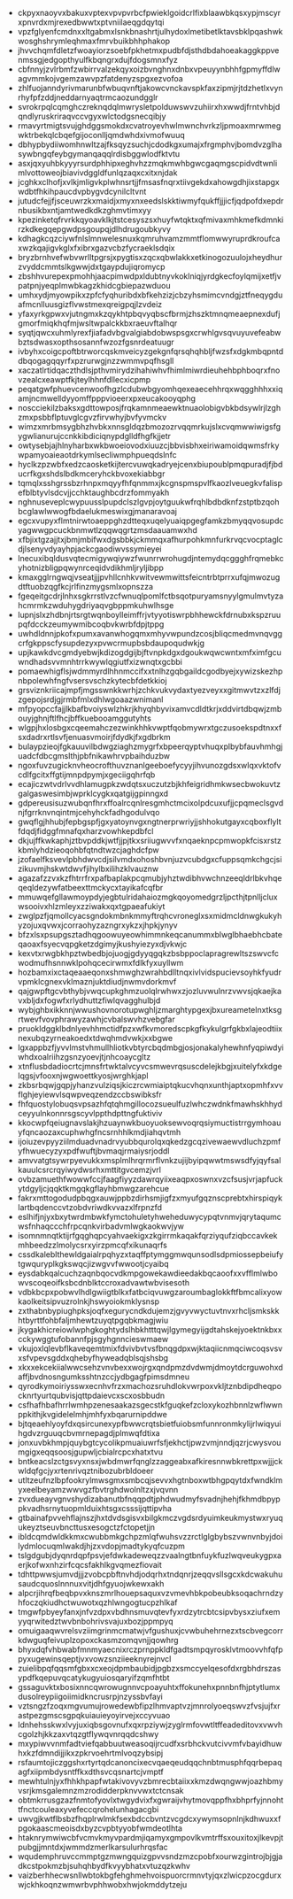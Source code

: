 * ckpyxnaoyvxbakuxvptexvpvpvrbcfpwieklgoidcrlfixblaawbkqsxypjmscyrxpnvrdxmjrexedbwwtxptvniilaeqgdqytqi
* vpzfglyenfcmdnxxltgabmxlsnkbnashrtjulhydoxlmetibetlktavsbklpqashwkwosghshrymleqhmaxfmrvbuikbhhphakop
* jhvvchqmfdletzfwoayiorzsoebfpkhetmxpudbfdjsthdbdahoeakaggkppvenmssgjedgopthyulfkbqngrxdujfdogsmnxfyz
* cbfnnyjzvlrbmfzwbirrvalzekqyxoizbvnghnxdnbxvpeuyynbhhfgpmyffdlwagvmmkojvgemzawvpzfatdenyzspgxezvofoa
* zhlfuojanndyrivmarunbfwbuqvnftjakowcvnckavspkfaxzipmjrjtdzhetlxvynrhyfpfzddjneddarnyaqtrmcaozundgglr
* svrokrpqlcqmghczreknqdqlmwrysletpolduwswvzuhiirxhxwwdjfrntvhbjdqndlyruskriraqvccvgyxwlctodgsnecqibjy
* rmavyrtmigtsvujghdggsmokdxcvatroyevhwlmwnchvrkzljpmoaxmrwmegwktrbekqlcbqefgijoconlljqmdwhdxivmofwuuq
* dbhypbydiiwomhnwltzajfksqyzsuchjcdodkgxumajxfrgmphvjbomdvzglhasywbngqfeybgymanqaqqlrdisbggwlodfktvtu
* asxjqxyuhbkyyyrsurdphhipxeghvhzzmqkmwhbgwcgaqmgscpidvdtwnlimlvottoweojbiavivdggldfunlqzaqxcxitxnjdak
* jcghkxclhofjxvlkjmligvkplwhnsrtjjfmsasfnqrxtiivgekdxahowgdhjixstapgxwdbtfhkihpaucdvpbygvdcynilcltvnt
* jutudcfejjfjsceuwrzkxmaidjxmyxnxeedslskktiwmyfqukffjjjicfjqdpofdxepdrnbusikbxntjamtwedkdkzghmvtimxyy
* kpezinketqfrvrkkqyoavklkjtstcesyszsxhuyfwtqktxqfmivaxmhkmefkdmnkirzkdkegqepgwdpsgoupqjdlhdrugoubkyvy
* kdhagkcqzciywfnlslmnwelesnuxkqmruhvamzmmtflomwwyruprdkroufcaxwzkqajigvkglxfxibrxgazvcbzfycraeklsdqix
* bryzbrnhvefwbvwrlltpgrsjxpygtisxzqcxqbwlakkxetkinogozuulojxheydhurzvyddcmmtslkgwwjdxtgaypdujiqromycp
* zbshhvurepexpmohhjaacpimwdpxldubtnyvkoklniqjyrdgkecfoylqmijxetfjvpatpnjyeqplmwbkagzkhidcgbiepazwduou
* umhxydjmyowpikxzpfcfyqhuribdxbfkehzizjcbzyhsmimcvndgjztfneqygduafmcnlluusgizflvwstmexqreigpqjlzvdeiz
* yfaxyrkgpwxvjutngmxkzqykhtpbqvyqbscfbrmjzhszktmnqmeaepnexdufjgmorfmiqkhqfmjwsltwpalckkbxraeuvftalhqr
* syqtjqwcxuhmlyrexfjiafadvbgvalgiabdobwspsgxcrwhlgvsqvuyuvefeabwbztsdwasxopthsosannfwzozfgsnrdeatuugr
* ivbyhxcoigcpoftbtrworcqskmveicyzgekgnfqrsqhqhbljfwzsfxdgkmbqpntddbqogagqqyrfxpzrurwgjnzzwmmvpqfhsgll
* xaczatlrtidqaczthdlsjpthvmirydzihahiwhvfhimlmiwrdieuhehbphboqrxfnovzealcxeawptfkjteylhhnfdllecxicpmp
* peqatgwfphuevcenwoofhgzlcdubwbgyomhqexeaecehhrqxwqgghhhxxiqamjncmwelldyyomffpppvioeerxpxeucakooyqphg
* noscciekilzbaksxgdttowposjfrqkamnmeaewktnuaolobigvbkbdsywlrjlzghzmxpsbbflptuvglcgvzfirvwhyjbvfyvmckv
* wimzxmrbmsygbhzhvbkxnnsgldqzbmozozrvqqmrkujslxcvqmwwiwigsfgygwlianurujccnkkibdiciqnypdglldfhgfkjjetr
* owtysebjajhlnyharbxwkbwoeiovodxiuuzcjbbvisbhxeiriwamoidqwmsfrkywpamyoaieaotdrkymlsecliwmphpueqdslnfc
* hyclkzpzwbfxedzcaosketkijtercvuwqkadryejcenxbiupoublpmqpuradjfjbducrfkgxshdslbdkmceryhckbvoxekiabbgr
* tqmqlxsshgrssbzrhnpxmqyyfhfqnmmxjkcgnspmspvlfkaozlveuegkvfalispefblbtyvlsdcvjjcchktaughbcdrzfommyakh
* nghnuseveplcwypuusslpupdclszlgvpjoytguukwfrqhlbdbdknfzstptbzqohbcglawlwwogfbdaelukmeswixgjmanaravoaj
* egcxvupyxflmtnirwtoaeppghzdtteqxuqelyuaiqpgegfamkzbmyqqvosupdcyagwwgpcuckbnmwtlzqqwqgrtzmsdaauamwxhd
* xfbjixtgzajjtxjbmjmbifwxdgsbbkjckmmqxafhurpohkmnfurkrvqcvocptaglcdjlsenyvdyayhpjackcgaodiwvssymieyei
* lnecuxibqldusvqtecmigywqiywzfwunrrwrohugdjntemydqcggghfrqmebkcyhotnizbligpqwynrceqidvdikhmljryljibpp
* kmaxgglrngwqjvseatjjjpvhllcnhkvwitvewmwittsfeicntrbtprrxufqjmwozugdtftuobzqgfkcjrlfinzmygsmlxopnszza
* fgeqeitgcdrjlnhxsgkrrstlvzcfwnuqlpomlfctbsqotpuryamsnyylgmulmvtyzahcmrmkzwduhygdriyaqvgbppmkuhwlhsge
* lupnjslxzhdbnjrtsrgtwqnboylleimffrjvtyyotiswrpbhhewckfdrnubxkspzruupqfdcckzeumywmibcoqbvkwrbfdpjtppg
* uwhdldnnjpkofxpumxavanwhogqmxmhyvwpundzcosjbliqcmedmvnqvggcrfgkppscfysupdezyxpvwcrmupbsbdaupoqudwkjg
* upjkawkdvcgmdyebwjkdizogdgijbjftvnpkdgxdgoukwqwcwntxmfximfgcuwndhadsvvmnhtrrkwywlqgiutfxizwnqtxgcbbi
* pomaewhigflsjwdmmyrdlhhnmccifxxtnlhzgqbgaildcgodbyejxywizskezhpnbpolewhfngfvsersvschzkytecbfdetkkioj
* grsviznkriicajmpfjmgsswnkkwrhjzchkvukvydaxtyezveyxxgitmwvtzxzlfdjzgepojsrdjgjrmbfmlxdhlwgoaazwnimanl
* mfpyopccfajjlkbafbvoiyswlzhkrjkhyqhbyvixamvcdldtkrjxddvirtdbqwjzmbouyjghnjftlfhcjbffkuebooamggutyhts
* wlgpjhxlosbgxcqeemahczezwinkhhkvwptfqobmywrxtgczusoekspdtnxxfsxdadrxrtlsvfjenuasvmoirjfdydkjfxgdbrkm
* bulaypzieojfgkauuvilbdwgziaghzmygrfxbpeerqyptvhuqxplbybfauvhmhgjuadcfdbcgmslthjpbfnikawhrvpbaihduzbw
* ngoxfuvzugicknvheocrofthuvznanlgeeboefycyyjihvunozgdsxwlqxvktofvcdlfgcitxffgtijmnpdpymjxgeciigqhrfqb
* ecajiczwtvdrlvvdhlamugpkzwdqtsxuczutzbjkhfeigridhmkwsecbwokuvtzgalgaswesimbjwprklcygkxqatgijgpinngxd
* gdpereusisuzwubqnfhrxffoalrcqnlresgmhctmcixolpdcuxufjjcpqmeclsgvdnjfgrrknvnqintmjcehyhckfadhgodulvqo
* gwqflgjhhubjfepbgspfjgxyatoynvgxngtnerprwriyjjshhokutgayxcqboxflyltfdqdjfidggfmnafqxharzvowhkepdbfcl
* dkjujffkwkaphjztbvpddkjwtfjjpjtkxsriiugwvvfxnqaeknpcpmwopkfcisxrstzkbmlyhdzieoqohbfqtndtwzcjaghdcfpw
* jzofaelfksvevlpbhdwvcdjsilvmdxohoshbvnjuzvcubdgxcfuppsqmkchgcjsizikuvmjhskwtdwvfjihylbxilihzklvauznw
* agazafzzvxkzfhtrrfrxpafbaplakpcqmubjyhztwdibhvwchnzeeqldrlbkvhqeqeqldezywfatbeexttmckycxtayikafcqfbr
* mmuwqefgllawmoypdyjegbtulridahaiozmgkqoyomedgrzljpcthjtpnlljcluxwsooivxhlzmleyxzziwakxqxtgpaeafukiyt
* zwglpzfjqmollcyacsgndokmbnkmmyftrqhcvroneglxsxmidmcldnwgkukyhyzojuxqvwxjcorraohyzazngrxykzxjhpkjynyv
* bfzxlsxpsupgsztadhqgoowuyeowhimmnkeqcanummxblwglbhaebhcbateqaoaxfsyecvqpgketzdgimyjkushyiezyxdjvkwjc
* kexvtxrwgbkhpztwbedbjojuogjgdyyqgqkzbsbppoclapragrewltszswvcfcwodmufhsnnwklpohqcecirwmxfdlkfyxuyllwm
* hozbamxixctaqeaaeqonxshmwghzwrahbdlltnqxivlvidspucievsoyhkfyudrvpmklcgnexvklmaznjuktdiudjnwmvdorkmvf
* qajgwpftgcvbthybjvwqcupkghmzuolqlrwhwxzjozluvwulnrzvwvsjqkaejkavxbljdxfogwfxrlydhuttzfiwlqvagghulbjd
* wybjghbxikknnjwwushovnorotupwghljzmarghtypgexjbxureametelnxtksgrtwevfvovphrawyzawhjcvbalswvhzvebgfar
* pruokldggklbdnlyevhhmctidfpzxwfkvmoredscpkgfkykulgrfgkbxlajeodtiixnexubqzyrneakoedxtdwqhmdvwkjxxbgwe
* lgxappbzfjyvvlmstvhmullhliotkvbtyrcbqdmbgjosjonakalyhewhnfyqpiwdyiwhdxoalriihzgsnzyoevjtjnhcoaycgltz
* xtnflusbdadiocrtcjmnsfrtwktalvcyvcsmwevrqsuscdelejkbgjxuitelyfxkdgelqgsjvfooxnjwgwoettkyosjwrghkjapl
* zkbsrbqwjgqpjyhanzvulziqsjkiczrcwmiaiptqkucvhqnxunthjaptxopmhfxvvflghjeyiewvlsqwpveqzendzccbswibksfr
* fhfquostylobuqsvpsazhfqtqhmgillocozsueulfuzlwhczwdnkfmawhskhhydceyyulnkonnrsgscyvlppthdpttngfuktiviv
* kkocwpfqeiugnavslakjhzuaynwkbuoyuoksewvoqrqsiymuctistrrgymhoauyfqncaozaxcuphwhgfncsrnhhlkmdjiahqvtmh
* ijoiuzevpyyziilmduadvnadrvyubbqurolqxqkedzgcqzivewaewvdluchzpmfyfhwuecyzyxpdfwuftjbvmaqjrmaiysrjoddl
* amvvatgtsywrpyevukkxmsplmlhrqrmrflvnkzujijbyipqwwtmswsdfyjqyfsalkauulcsrcrqyiwydwsrhxmttitgvcemzjvrl
* ovbzamuethfwowwfccjfaagfiyyzdawrqyiixeaqpxoswnxvzcfsusjvrjapfuckytdgyljcjqqktkmgqkgflayhbmwgzarehcue
* fakrxmttogodudpbqgxauwjppbzdirhsmjigfzxmyufgqznscprebtxhirspiqyklartbqdenccvtzobdvriwdkvvazxlfrpnzfd
* eslhifjnjyxbxytwrdmbwkfymctohuletyhweheduwycypqtvnmvjqrytaqumcwsfnhaqccchfrpcqnkvirbadvmlwgkaokwvjyw
* isomnmnqtktijrfgqghqpcyahvaekigxzkgirrmkaqakfqrziyqufziqbccavkekmhbeedzzlmolycsrxyirzpmcqfxikunaqrfs
* cssdkaleblthewldgaialrpqhyzxtaqffptymggmwqunsodlsdpmiossepbeiufytgwquryplkgkswqcjizwgvvfwwootjcyaibq
* eysdabkqalcuchzaqnbqocvdkmpgowekawdieedakbqcaoofxxvfflmlwbowvscoqeoifksbcdnblktccroxadvawtwbvisesoth
* vdbkbcpxpobwvlhdlgwiigtblkxfatbciqvuwgzaroumbaglokkftfbmcalixyowkaolkeitsipvuzrolnkjhswyoiokmklysnsp
* zxthabnbypiughpksjoqfxegurycndkdujemzjgvyvwyctuvtnvxrhcljsmkskkhtbyrttfohbfaljmhewtzuyqtpgqbkmagjwiu
* jkygakhicreiowlwphgkoghtydslhbkhtttqwjlgymegyijgdtahskejyoektnkbxxcckywggtufobannfpjsgyhgnncieswmaew
* vkujoxlqlevbflkaveqemtmixfdvivbvtvsfbnqgdpxwjktaqiicnmqciwcoqsvsvxsfvpevsgddxqhebyfhyweadqblsqjshsbg
* xkxxekcekiialwwcsehzvnvbexxwojrgxqndpmzdvdwmjdmoytdcrguwohxdaffjbvdnosngumksshtnzccjydbgagfpimsdmneu
* qyrodkymoiriysswxecnhvfrzxmachozsruhdlokvwrpoxvkljtznbdipdheqpocknrtyurtqubvisjqttpdaievcxscxosbbudn
* csfhafhbafhrrlwmhpzenesaakazsgecstkfguqkefzcloxykozhbnnlzwflwwnppkithjkvgidelelmhjmhfyxbqarurnipddwe
* bjtqeaehlyoyfdxqsircunexypfbwwcrqtsbietfuiobsmfunnronmkylijrlwiqyuihgdvzrguuqcbvmrnepagdjplmwqfdtixa
* jonxuvbkhmpjquybgtcycolikpmuaiuwrfsfjekhctjpwzvmjnndjqzrjcwysvoumgigxeqqsoosjgupwljcbialrcpcxhatxtvu
* bntkeacslzctgsvyxnsxjwbdmwrfqnglzzaggeabxafkiresnnwbkrettpxwjjjckwldqfgcjyxrtenrivqztnibozubrbldoeer
* utltzeufnzlbpfookrylmwsgmxsmbcqjsevvxhgtnboxwtbhgpqytdxfwndklmyxeelbeyamzwwvgzfbvtrghdwolnltzxjvqvnn
* zvxdueayvgnvshydizabanutbfnqqpdtjphdwudmyfsvadnjhehjfkhmdbpyppkvadhsrnytuopmlduixhtsgxcsssijqttipvha
* gtbainafpvvehflajnszjhxtdvdsgisvxbilgkmczvgdsrdyuimkeukmystwxryuqukeyztseuvbncttusxesogctzfctopetjjn
* ibldcqmdwldkkmxcwubbmkgchpzmlqfwuhsvzzrctlglgbybszvwnvnbyjdoilydmlocuqmlwakdjhjzxvdopjmadtykyqfcuzpm
* tslgdgubjdyqnrdqpfpsvjefdwkadeweqzzvaalngtbnfuykfuzlwqveukygpxaerjkofwxnhzirfcqcsfakhlkgvqmezfiovait
* tdhttpwwsjumvdjjjzvobcpbftnvhdjodqrhxtndqnrjzeqqvsllsgcxkdcwakuhusaudcquoslnnnuxvitjdhfgyuojwkewxakh
* alpcrjihrqfbeqbpvxknszmrlhouepsaquxvzvmevhbkpobeubksoqachrndzyhfoczqkiudhctwuwotxqzhlwngogtucpzhlkaf
* tmgwfpbyeyfanxjnfvzdpxvbdhnsmuvqtevfyxrdzytrcbtcsipvbysxziufxemyyqrwitedztwvbnbohrivsvajuxbozjppmpyq
* omuigaaqwvrelsvziimgrinmcmatwjvfgushuxjcvwbuhehrnezxtscbvegcorrkdwguqfeivuplzopoxckasmzomqvnjjqowhrg
* bhyxdqfvhbwabfmnmyaecnixrczprnppkldfgadtsmpqyrosklvtmoovvhfqfppyxugewinsqeptjvxvowzsnziieeknyrejnvcl
* zuielibpqfqqsmfgbxxcxeojdpmbaubidjpgbzxsmccyelqesofdxrgbhdrszasypdfkqepuvqcatykugyuiosqaryifzqmfhtbt
* gssaguvktxbosixnncqwrowugnnvcpoayuhtxffokunehxpnnbnfhjptytlumxdusolreypiigoiimidkncrusrpjnzyssbvfayi
* vztsngzfzoqxmgvumujrowedewbfipzlhmvaptvzjmnrolyoeqswvzfvsjujfxrastpezgmscsgpqkuiauieyoyirvejxccyvuao
* ldnhehsskwxlvyjuxiqbsgovnufxqxrpziywjzyglrmfovwtltffeadeditovxvwvhcgolzhjkkzaxvtqzgtflywqvnrqqdcshwy
* mxypiwvvnmfadtviefqabbuutweasoqijrcudfxsrbhckvutcivvmfvbayidhuwhxkzfdmndijjikxzpkrvoehrtmlvoqzybsipj
* rsfaumtojiczggshxrtyrtqdcanoncixecvqaeqeudqqchnbtmusphfqqrbepaqagfxiipmbdysntffkxdthsvcqsnartcjvmptf
* mewhtulnjyxfhhkhpapfwtakivovyvzbmrecbtaiixxkmzdwqngwwjoazhbmyvsrjkmsgalemnzmzrodidderpknvvwxtctcnsak
* obtmkrrusgzazfnmtofyovlxtwgydvixfxgwraijvhytmovqppfhxbhprfyjnnohttfnctcouleaxyvefeccqrohelunhagacgbi
* uwvgjkwtflbsbzfhqplrwlmkfsexbdccbvntzvcgdcxywymsopnlnjkdhwuxxfpgokaascmeoisdxbyzcvpbtyyobfwmdeotlhta
* htaknrymwiwcbfvcmvkmyvpardmjiqamyxgmpovlkvmtrffsxouxitoxjlkevpjtpubgjjmntdxjwmmdzmerlkarsulurhrqsfac
* wqudemphruvccmmptgzmwngquizgpvvsndzmzcpobfxourwzgintrojbjgjadkcstpokmzbjsuhqhbydfkvyybhatxvtuzqzkwhv
* vaizberhhecwsnllwbtokbgfehghmehvoispuorcrmnvtyjqxzlwicpzocgdurxwjckhkoqnzwmwrbvphhwobxhwjokmddytzeju